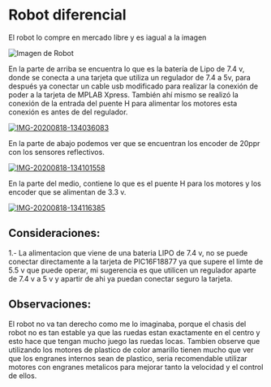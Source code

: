 # Robot diferencial

El robot lo compre en mercado libre y es iagual a la imagen

![Imagen de Robot](https://http2.mlstatic.com/chasis-carro-circular-kit-2-llantas-rueda-loca-robot-arduino-D_NQ_NP_960785-MLM32015906297_082019-F.webp?v=4&s=100)

En la parte de arriba se encuentra lo que es la batería de Lipo de 7.4 v, donde se conecta a una tarjeta que utiliza un regulador de 7.4 a 5v, para después ya conectar un cable
usb modificado para realizar la conexión de poder a la tarjeta de MPLAB Xpress. También ahí mismo se realizó la conexión de la entrada del puente H para alimentar los motores 
esta conexión es antes de del regulador.

<a href="https://ibb.co/xFSQQ5D"><img src="https://i.ibb.co/bbgnndP/IMG-20200818-134036083.jpg" alt="IMG-20200818-134036083" border="0"></a>

En la parte de abajo podemos ver que se encuentran los encoder de 20ppr con los sensores reflectivos.

<a href="https://ibb.co/hKFf0rX"><img src="https://i.ibb.co/Bg2Nkv4/IMG-20200818-134101558.jpg" alt="IMG-20200818-134101558" border="0"></a>

En la parte del medio, contiene lo que es el puente H para los motores y los encoder que se alimentan de 3.3 v.

<a href="https://ibb.co/mB7Y6GX"><img src="https://i.ibb.co/X4TdSb3/IMG-20200818-134116385.jpg" alt="IMG-20200818-134116385" border="0"></a>

## Consideraciones:

1.- La alimentacion que viene de una bateria LIPO de 7.4 v, no se puede conectar directamente a la tarjeta de PIC16F18877 ya que supere el limte de 5.5 v que puede operar,
mi sugerencia es que utilicen un regulador aparte de 7.4 v a 5 v y apartir de ahi ya puedan conectar seguro la tarjeta.

## Observaciones:

El robot no va tan derecho como me lo imaginaba, porque el chasis del robot no es tan estable ya que las ruedas estan exactamente en el centro y esto hace que tengan mucho juego
las ruedas locas. 
Tambien observe que utilizando los motores de plastico de color amarillo tienen mucho que ver que los engranes internos sean de plastico, seria recomendable utilizar motores con
engranes metalicos para mejorar tanto la velocidad y el control de ellos.

